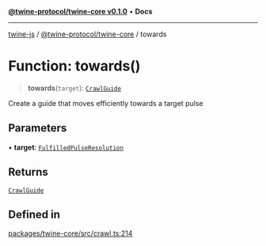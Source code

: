 [**@twine-protocol/twine-core v0.1.0**](../README.md) • **Docs**

***

[twine-js](../../../README.md) / [@twine-protocol/twine-core](../README.md) / towards

# Function: towards()

> **towards**(`target`): [`CrawlGuide`](../type-aliases/CrawlGuide.md)

Create a guide that moves efficiently towards a target pulse

## Parameters

• **target**: [`FulfilledPulseResolution`](../type-aliases/FulfilledPulseResolution.md)

## Returns

[`CrawlGuide`](../type-aliases/CrawlGuide.md)

## Defined in

[packages/twine-core/src/crawl.ts:214](https://github.com/twine-protocol/twine-js/blob/bc5370ff2573a6e5e5c7a912acc672967ce4c5db/packages/twine-core/src/crawl.ts#L214)
